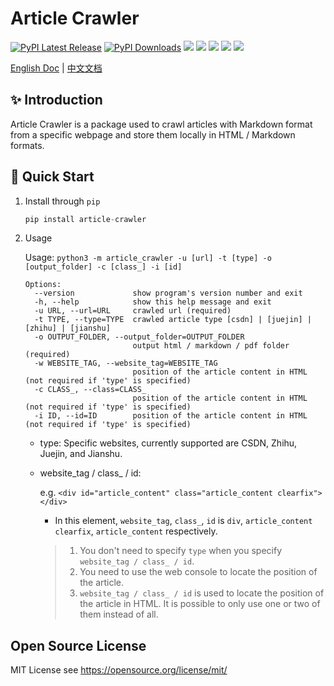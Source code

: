 # Article Crawler

[![PyPI Latest Release](https://img.shields.io/pypi/v/article-crawler.svg)](https://pypi.org/project/article-crawler/)
[![PyPI Downloads](https://img.shields.io/pypi/dm/article-crawler?label=PyPI%20downloads)](https://pypi.org/project/article-crawler/)
[![](https://img.shields.io/github/v/release/ltyzzzxxx/article_crawler?display_name=tag)](https://github.com/ltyzzzxxx/article_crawler/releases/tag/v0.0.1)
[![](https://img.shields.io/github/stars/ltyzzzxxx/article_crawler)](https://github.com/ltyzzzxxx/article_crawler)
[![](https://img.shields.io/github/forks/ltyzzzxxx/article_crawler)](https://github.com/ltyzzzxxx/article_crawler)
[![](https://img.shields.io/github/issues/ltyzzzxxx/article_crawler)](https://github.com/ltyzzzxxx/article_crawler/issues)
[![](https://img.shields.io/badge/license-MIT%20-yellow.svg)](https://github.com/ltyzzzxxx/article_crawler/issues)

[English Doc](./README_EN.md) | [中文文档](./README_CN.md)

## ✨ Introduction

Article Crawler is a package used to crawl articles with Markdown format from a specific webpage and store them locally in HTML / Markdown formats.

## 🚀 Quick Start

1. Install through `pip`

    ```python
    pip install article-crawler
    ```
2. Usage

    Usage: `python3 -m article_crawler -u [url] -t [type] -o [output_folder] -c [class_] -i [id]`

    ```
    Options:
      --version             show program's version number and exit
      -h, --help            show this help message and exit
      -u URL, --url=URL     crawled url (required)
      -t TYPE, --type=TYPE  crawled article type [csdn] | [juejin] | [zhihu] | [jianshu]
      -o OUTPUT_FOLDER, --output_folder=OUTPUT_FOLDER
                            output html / markdown / pdf folder (required)
      -w WEBSITE_TAG, --website_tag=WEBSITE_TAG
                            position of the article content in HTML (not required if 'type' is specified)
      -c CLASS_, --class=CLASS_
                            position of the article content in HTML (not required if 'type' is specified)
      -i ID, --id=ID        position of the article content in HTML (not required if 'type' is specified)
    ```
    - type: Specific websites, currently supported are CSDN, Zhihu, Juejin, and Jianshu.
    - website_tag / class_ / id:
   
      e.g. `<div id="article_content" class="article_content clearfix"></div>`
   
      - In this element, `website_tag`, `class_`, `id` is `div`, `article_content clearfix`, `article_content` respectively.
      
      > 1. You don't need to specify `type` when you specify `website_tag / class_ / id`.
      > 2. You need to use the web console to locate the position of the article.
      > 3. `website_tag / class_ / id` is used to locate the position of the article in HTML. It is possible to only use one or two of them instead of all.

## Open Source License

MIT License see https://opensource.org/license/mit/
       
